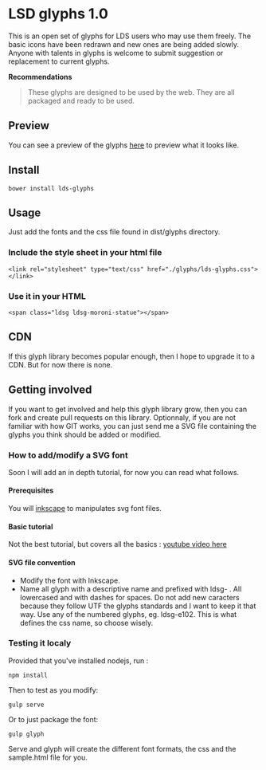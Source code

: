 # LSD glyphs 1.0 

This is an open set of glyphs for LDS users who may use them freely. The basic icons have been redrawn and new ones are being added slowly. 
Anyone with talents in glyphs is welcome to submit suggestion or replacement to current glyphs.

**Recommendations**
> These glyphs are designed to be used by the web. They are all packaged and ready to be used.

## Preview
You can see a preview of the glyphs [here](https://rawgit.com/idefy/lds-glyphs/master/dist/sample/sample.html) to preview what it looks like.

## Install
`bower install lds-glyphs`

## Usage
Just add the fonts and the css file found in dist/glyphs directory.

### Include the style sheet in your html file
    <link rel="stylesheet" type="text/css" href="./glyphs/lds-glyphs.css"></link>

### Use it in your HTML
	<span class="ldsg ldsg-moroni-statue"></span>

## CDN
If this glyph library becomes popular enough, then I hope to upgrade it to a CDN. But for now there is none.

## Getting involved
If you want to get involved and help this glyph library grow, then you can fork and create pull requests on this library.
Optionnaly, if you are not familiar with how GIT works, you can just send me a SVG file containing the glyphs you think should be added or modified.

### How to add/modify a SVG font
Soon I will add an in depth tutorial, for now you can read what follows.

#### Prerequisites
You will [inkscape](https://inkscape.org/) to manipulates svg font files.

#### Basic tutorial
Not the best tutorial, but covers all the basics : [youtube video here](https://www.youtube.com/watch?v=_KX-e6sijGE)

#### SVG file convention
- Modify the font with Inkscape. 
- Name all glyph with a descriptive name and prefixed with ldsg- . All lowercased and with dashes for spaces.
Do not add new caracters because they follow UTF the glyphs standards and I want to keep it that way. Use any of the numbered glyphs, eg. ldsg-e102. This is what defines the css name, so choose wisely.


### Testing it localy
Provided that you've installed nodejs, run :

	npm install

Then to test as you modify:

	gulp serve

Or to just package the font:

	gulp glyph

Serve and glyph will create the different font formats, the css and the sample.html file for you.

